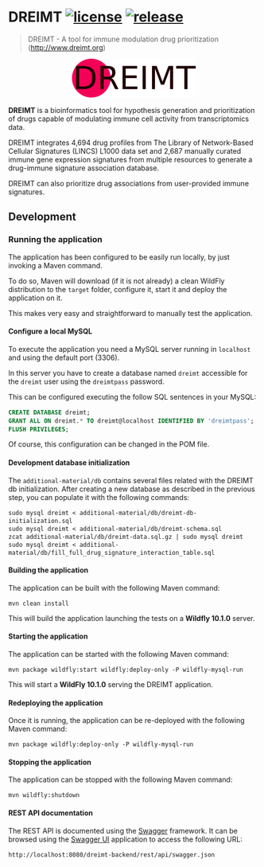 # DREIMT [![license](https://img.shields.io/github/license/sing-group/dreimt-backend)](https://github.com/sing-group/dreimt-backend) [![release](https://img.shields.io/github/release/sing-group/dreimt-backend.svg)](https://github.com/sing-group/dreimt-backend/releases)

> DREIMT - A tool for immune modulation drug prioritization (http://www.dreimt.org)

<p align="center">
	<img src="additional-material/dreimt-logo.png" alt="DREIMT logo"></img>
</p>

**DREIMT** is a bioinformatics tool for hypothesis generation and prioritization of drugs capable of modulating immune cell activity from transcriptomics data.

DREIMT integrates 4,694 drug profiles from The Library of Network-Based Cellular Signatures (LINCS) L1000 data set and 2,687 manually curated immune gene expression signatures from multiple resources to generate a drug-immune signature association database.

DREIMT can also prioritize drug associations from user-provided immune signatures. 

## Development 

### Running the application
The application has been configured to be easily run locally, by just invoking a Maven command.

To do so, Maven will download (if it is not already) a clean WildFly distribution to the `target` folder, configure it, start it and deploy the application on it.

This makes very easy and straightforward to manually test the application.

#### Configure a local MySQL
To execute the application you need a MySQL server running in `localhost` and using the default port (3306).

In this server you have to create a database named `dreimt` accessible for the `dreimt` user using the `dreimtpass` password.

This can be configured executing the follow SQL sentences in your MySQL:

```SQL
CREATE DATABASE dreimt;
GRANT ALL ON dreimt.* TO dreimt@localhost IDENTIFIED BY 'dreimtpass';
FLUSH PRIVILEGES;
```

Of course, this configuration can be changed in the POM file.

#### Development database initialization

The `additional-material/db` contains several files related with the DREIMT db initialization. After creating a new database as described in the previous step, you can populate it with the following commands:

```
sudo mysql dreimt < additional-material/db/dreimt-db-initialization.sql
sudo mysql dreimt < additional-material/db/dreimt-schema.sql
zcat additional-material/db/dreimt-data.sql.gz | sudo mysql dreimt
sudo mysql dreimt < additional-material/db/fill_full_drug_signature_interaction_table.sql
```

#### Building the application
The application can be built with the following Maven command:

```
mvn clean install
```

This will build the application launching the tests on a **Wildfly 10.1.0** server.

#### Starting the application
The application can be started with the following Maven command:

```
mvn package wildfly:start wildfly:deploy-only -P wildfly-mysql-run
```

This will start a **WildFly 10.1.0** serving the DREIMT application.

#### Redeploying the application
Once it is running, the application can be re-deployed with the following Maven command:

```
mvn package wildfly:deploy-only -P wildfly-mysql-run
```

#### Stopping the application
The application can be stopped with the following Maven command:

```
mvn wildfly:shutdown
```

#### REST API documentation
The REST API is documented using the [Swagger](https://swagger.io/) framework. It can be browsed using the [Swagger UI](http://petstore.swagger.io/) application to access the following URL:

```
http://localhost:8080/dreimt-backend/rest/api/swagger.json
```
